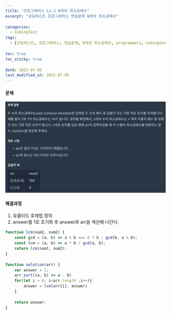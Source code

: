 ```yaml
---
title: "프로그래머스 Lv.2 N개의 최소공배수"
excerpt: "코딩테스트 프로그래머스 연습문제 N개의 최소공배수"

categories:
  - CodingTest
tags:
  - [코딩테스트, 프로그래머스, 연습문제, N개의 최소공배수, programmers, codingtest, 코딩테스트 연습]

toc: true
toc_sticky: true
 
dat8: 2022-07-05
last_modified_at: 2022-07-05
---
```


#### 문제
![47](/assets/images/47.png)

#### 해결과정
  1. 유클리드 호제법 정의
  2. answer를 1로 초기화 후 answer와 arr을 계산해 나간다.

```javascript
function lcm(num1, num2) {
    const gcd = (a, b) => a % b === 0 ? b : gcd(b, a % b);
    const lcm = (a, b) => a * b / gcd(a, b);
    return lcm(num1, num2);
}

function solution(arr) {
    var answer = 1;
    arr.sort((a, b) => a - b)
    for(let i = 0; i<arr.length ;i++){
        answer = lcm(arr[i], answer)
    }
    
    return answer;
}
```
